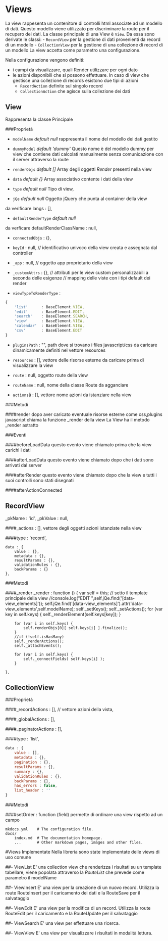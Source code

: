 # Views

La view rappesenta un contenitore di controlli html associate ad un modello di dati.
Questo modello viene utilizzato per discriminare la route per il recupero dei dati.
La classe principale di una View è `View`. Da essa sono derivate le classi:
    - `RecordView` per la gestione di dati provenienti da record di un modello
    - `CollectionView` per la gestione di una collezione di record di un modello
La view accetta come parametro una configurazione. 

Nella configurazione vengono definiti:
- i campi da visualizzare, quali Render utilizzare per ogni dato
- le azioni disponibili che si possono effettuare. In caso di view che gestisce una 
  collezione di records esistono due tipi di azioni
  - `RecordAction` definite sul singolo record
  - `CollectionAction` che agisce sulla collezione dei dati


## View

Rappresenta la classe Principale
	
###Proprietà
	
* `modelName` *default null* rappresenta il nome del modello dei dati gestito

* `dummyModel` *default 'dummy'*  Questo nome è del modello dummy per view che contiene dati calcolati manualmente senza comunicazione con 
il server attraverso la route

* `renderObjs` *default []* Array degli oggetti *Render* presenti nella view

* `data` *default {}* Array associativo contente i dati della view

* `type` *default null* Tipo di view, 

* `jQe` *default null* Oggetto jQuery che punta al container della view

da verificare    langs               : [],

* `defaultRenderType` *default null*

da verficare defaultRenderClassName : null,

* `connectedObjs`       : {},
* `keyId`               : null,     // identificativo univoco della view creata e assegnata dal controller
    
* `_app`                : null,     // oggetto app proprietario della view
* `_customAttrs`        : {},       // attributi per le view custom personalizzabili a seconda delle esigenze
    // mapping delle viste con i tipi default dei render
* `viewTypeToRenderType` : 
```javascript
{
    'list'      : BaseElement.VIEW,
    'edit'      : BaseElement.EDIT,
    'search'    : BaseElement.SEARCH,
    'view'      : BaseElement.VIEW,
    'calendar'  : BaseElement.VIEW,
    'csv'       : BaseElement.EDIT
}
```
   
* `pluginsPath` : "",
path dove si trovano i files javascript/css da caricare dinamicamente definiti
nel vettore resources

* `resources` : [],
vettore delle risorse esterne da caricare prima di visualizzare la view

* `route` : null,
oggetto route della view

* `routeName` : null,
nome della classe Route da agganciare


* `actions`å : [], 
vettore nome azioni da istanziare nella view

###Metodi

####render
dopo aver caricato eventuale risorse esterne come css,plugins javascript chiama la funzione _render della view
La View ha il metodo _render astratto

###Eventi

####beforeLoadData
questo evento viene chiamato prima che la view carichi i dati

####afterLoadData
questo evento viene chiamato dopo che i dati sono arrivati dal server
    
####afterRender
questo evento viene chiamato dopo che la view e tutti i suoi controlli sono stati disegnati

####afterActionConnected

    

## RecordView


_pkName : 'id',
_pkValue : null,

####_actions : [], 
vettore degli oggetti azioni istanziate nella view


####type : 'record',

    data : {
        value : {},
        metadata : {},
        resultParams : {},
        validationRules : {},
        backParams : {}
    },

###Metodi

####_render
	_render : function () {
        var self = this;
        // setto il template principale della view
        //console.log("EDIT ",self.jQe.find('[data-view_elements]'));
        self.jQe.find('[data-view_elements]').attr('data-view_elements',self.modelName);
        self._setKeys();
        self._setActions();
        for (var key in self.keys) {
            self._renderElement(self.keys[key]);
        }

        for (var i in self.keys) {
            self.renderObjs[0][ self.keys[i] ].finalize();
        }
        //if (!self.isHasMany)
        self._renderActions();
        self._attachEvents();

        for (var i in self.keys) {
            self._connectFields( self.keys[i] );
        }

    },

## CollectionView

###Proprietà

####_recordActions : [], // vettore azioni della vista,

####_globalActions : [],

####_paginatorActions : [],
    
####type : 'list',
```javascript
data : {
    value : [],
    metadata : {},
    pagination : {},
    resultParams : {},
    summary : {},
    validationRules : {},
    backParams : {},
    has_errors : false,
    list_header : ''
}
``` 

###Metodi

####setOrder : function (field)
permette di ordinare una view rispetto ad un campo



    mkdocs.yml    # The configuration file.
    docs/
        index.md  # The documentation homepage.
        ...       # Other markdown pages, images and other files.


#Views Implementate
Nella libreria sono state implementate delle views di uso comune

##- ViewList
E' una collection view che renderizza i risultati su un template tabellare,
viene popolata attraverso la *RouteList* che prevede come parametro il modelName


##- ViewInsert
E' una view per la creazione di un nuovo record. Utilizza la route RouteInsert per il 
caricamento dei dati e la RouteSave per il salvataggio



##- ViewEdit
E' una view per la modifica di un record. Utilizza la route RouteEdit per il caricamento
e la RouteUpdate per il salvataggio

##- ViewSearch
E' una view per effettuare una ricerca.

##- ViewView
E' una view per visualizzare i risultati in modalità lettura.